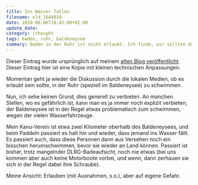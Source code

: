 ```yaml
---
title: Ins Wasser fallen
filename: old_1644034
date: 2010-06-06T18:42:00+02:00
update_date:
category: ithought
tags: baden, ruhr, baldeneysee
summary: Baden in der Ruhr ist nicht erlaubt. Ich finde, wir sollten das ändern.
---
```

Dieser Eintrag wurde ursprünglich auf meinem [alten Blog veröffentlicht](https://stu.blogger.de/stories/1644034/). Dieser Eintrag hier ist eine Kopie mit kleinen technischen Anpassungen.

Momentan geht ja wieder die Diskussion durch die lokalen Medien, ob es erlaubt sein sollte, in der Ruhr (speziell im Baldeneysee) zu schwimmen.

Nun, ich sehe keinen Grund, dies generell zu verbieten. An manchen Stellen, wo es gefährlich ist, kann man es ja immer noch explizit verbieten, der Baldeneysee ist in der Regel etwas problematisch zum schwimmen, wegen der vielen Wasserfahrzeuge.

Mein Kanu-Verein ist etwa zwei Kilometer oberhalb des Baldeneysees, und beim Paddeln passiert es halt hin und wieder, dass jemand ins Wasser fällt. Es passiert auch, dass diese Personen dann aus Versehen noch ein bisschen herumschwimmen, bevor sie wieder an Land können. Passiert ist bisher, trotz mangelnder DLRG-Badeaufsicht, noch nie etwas (bei uns kommen aber auch keine Motorboote vorbei, und wenn, dann zerhauen sie sich in der Regel dabei ihre Schraube).

Meine Ansicht: Erlauben (mit Ausnahmen, s.o.), aber auf eigene Gefahr.

